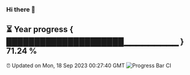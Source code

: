 ### Hi there 👋
⏳ Year progress { █████████████████████▁▁▁▁▁▁▁▁▁ } 71.24 %
---
⏰ Updated on Mon, 18 Sep 2023 00:27:40 GMT
![Progress Bar CI](https://github.com/Moyi321/Moyi321/workflows/Progress%20Bar%20CI/badge.svg)
